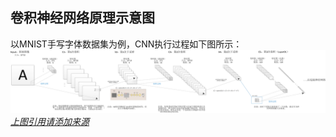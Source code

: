 ## 卷积神经网络原理示意图
以MNIST手写字体数据集为例，CNN执行过程如下图所示：
![Image](https://github.com/tzhjzychg/dl/blob/master/material/%E5%8D%B7%E7%A7%AF%E7%A5%9E%E7%BB%8F%E7%BD%91%E7%BB%9C%E7%BB%93%E6%9E%84%E5%9B%BE%E8%A7%A3.png)
[*上图引用请添加来源*](https://github.com/tzhjzychg/dl/blob/master/material/)

<!-- 另外一种展示方法，备忘
<p align="center">
	<img src="https://github.com/tzhjzychg/dl/blob/master/material/%E5%8D%B7%E7%A7%AF%E7%A5%9E%E7%BB%8F%E7%BD%91%E7%BB%9C%E7%BB%93%E6%9E%84%E5%9B%BE%E8%A7%A3.png" alt="Sample"  width="900" height="200">
	<p align="center">
		<em>CNN结构分解图</em>
	</p>
</p>
-->
